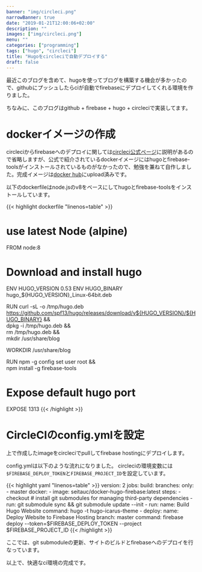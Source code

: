 ```yaml
---
banner: "img/circleci.png"
narrowBanner: true
date: "2019-01-21T12:00:06+02:00"
description: ""
images: ["img/circleci.png"]
menu: ""
categories: ["programming"]
tags: ["hugo", "circleci"]
title: "Hugoをcircleciで自動デプロイする"
draft: false
---
```


最近このブログを含めて、hugoを使ってブログを構築する機会が多かったので、githubにプッシュしたらciが自動でfirebaseにデプロイしてくれる環境を作りました。

<!--more-->

ちなみに、このブログはgithub + firebase + hugo + circleciで実装してます。

# dockerイメージの作成

circleciからfirebaseへのデプロイに関しては[circleci公式ページ](https://circleci.com/docs/2.0/deployment-integrations/#firebase)に説明があるので省略しますが、公式で紹介されているdockerイメージにはhugoとfirebase-toolsがインストールされているものがなかったので、勉強を兼ねて自作しました。完成イメージは[docker hub](https://hub.docker.com/r/seitauc/docker-hugo-firebase)にupload済みです。

以下のdockerfileはnode.jsのv8をベースにしてhugoとfirebase-toolsをインストールしています。

{{< highlight dockerfile "linenos=table" >}}
# use latest Node (alpine)
FROM node:8

# Download and install hugo
ENV HUGO_VERSION 0.53
ENV HUGO_BINARY hugo_${HUGO_VERSION}_Linux-64bit.deb

RUN curl -sL -o /tmp/hugo.deb \
    https://github.com/spf13/hugo/releases/download/v${HUGO_VERSION}/${HUGO_BINARY} && \
    dpkg -i /tmp/hugo.deb && \
    rm /tmp/hugo.deb && \
    mkdir /usr/share/blog

WORKDIR /usr/share/blog

RUN  npm -g config set user root && \
     npm install -g firebase-tools

# Expose default hugo port
EXPOSE 1313
{{< /highlight >}}

# CircleCIのconfig.ymlを設定

上で作成したimageをcircleciでpullしてfirebase hostingにデプロイします。

config.ymlは以下のような流れになりました。
circleciの環境変数には`$FIREBASE_DEPLOY_TOKEN`と`FIREBASE_PROJECT_ID`を設定しています。

{{< highlight yaml "linenos=table" >}}
version: 2
jobs:
  build:
    branches:
      only:
        - master
    docker:
      - image: seitauc/docker-hugo-firebase:latest
    steps:
      - checkout
        # install git submodules for managing third-party dependencies
      - run: git submodule sync && git submodule update --init
      - run:
          name: Build Hugo Website
          command: hugo -t hugo-icarus-theme
      - deploy:
          name: Deploy Website to Firebase Hosting
          branch: master
          command: firebase deploy --token=$FIREBASE_DEPLOY_TOKEN --project $FIREBASE_PROJECT_ID
{{< /highlight >}}

ここでは、git submoduleの更新、サイトのビルドとfirebaseへのデプロイを行なっています。

以上で、快適なci環境の完成です。
